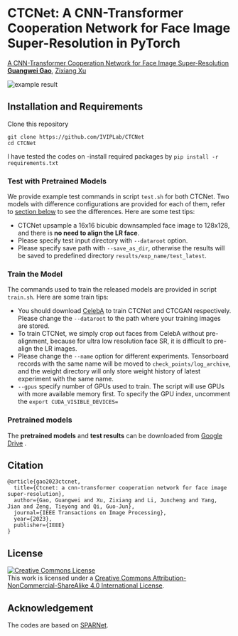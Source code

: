 # CTCNet: A CNN-Transformer Cooperation Network for Face Image Super-Resolution in PyTorch 

[A CNN-Transformer Cooperation Network for Face Image Super-Resolution](https://arxiv.org/abs/2204.08696v2)  
[**Guangwei Gao**](https://guangweigao.github.io/), [Zixiang Xu](https://github.com/wsxuzixiang)

![example result](https://github.com/wsxuzixiang/CTCNet/blob/main/Network.png)

## Installation and Requirements 

Clone this repository
```
git clone https://github.com/IVIPLab/CTCNet
cd CTCNet
```

I have tested the codes on
-install required packages by `pip install -r requirements.txt`  


### Test with Pretrained Models

We provide example test commands in script `test.sh` for both CTCNet. Two models with difference configurations are provided for each of them, refer to [section below](#differences-with-the-paper) to see the differences. Here are some test tips:

- CTCNet upsample a 16x16 bicubic downsampled face image to 128x128, and there is **no need to align the LR face**.   
- Please specify test input directory with `--dataroot` option.  
- Please specify save path with `--save_as_dir`, otherwise the results will be saved to predefined directory `results/exp_name/test_latest`.  

### Train the Model

The commands used to train the released models are provided in script `train.sh`. Here are some train tips:

- You should download [CelebA](http://mmlab.ie.cuhk.edu.hk/projects/CelebA.html) to train CTCNet and CTCGAN respectively. Please change the `--dataroot` to the path where your training images are stored.  
- To train CTCNet, we simply crop out faces from CelebA without pre-alignment, because for ultra low resolution face SR, it is difficult to pre-align the LR images.  
- Please change the `--name` option for different experiments. Tensorboard records with the same name will be moved to `check_points/log_archive`, and the weight directory will only store weight history of latest experiment with the same name.  
- `--gpus` specify number of GPUs used to train. The script will use GPUs with more available memory first. To specify the GPU index, uncomment the `export CUDA_VISIBLE_DEVICES=` 

### Pretrained models

The **pretrained models** and **test results** can be downloaded from [Google Drive](https://drive.google.com/drive/folders/1sJs2JYqddSk1o4hksOrO2Fk2ciRelXUQ) .

## Citation
```
@article{gao2023ctcnet,
  title={Ctcnet: a cnn-transformer cooperation network for face image super-resolution},
  author={Gao, Guangwei and Xu, Zixiang and Li, Juncheng and Yang, Jian and Zeng, Tieyong and Qi, Guo-Jun},
  journal={IEEE Transactions on Image Processing},
  year={2023},
  publisher={IEEE}
}
```

## License

<a rel="license" href="http://creativecommons.org/licenses/by-nc-sa/4.0/"><img alt="Creative Commons License" style="border-width:0" src="https://i.creativecommons.org/l/by-nc-sa/4.0/88x31.png" /></a><br />This work is licensed under a <a rel="license" href="http://creativecommons.org/licenses/by-nc-sa/4.0/">Creative Commons Attribution-NonCommercial-ShareAlike 4.0 International License</a>.

## Acknowledgement

The codes are based on [SPARNet](https://github.com/chaofengc/Face-SPARNet). 
